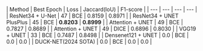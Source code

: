 
  | Method | Best Epoch | Loss | Jaccard(IoU) | F1-score |
  | --- | --- | --- | --- |
  | ResNet34 + U-Net  | 47 | BCE | 0.8159 | 0.8971 |
  | ResNet34 + UNET PlusPlus | 45 | BCE | **0.8203** | **0.8999** |
  | Attention + UNET | 49 | BCE | 0.7827 | 0.8689 |
  | Attention + UNET | 49 | DICE | 0.6896 | 0.8030 |
  | VGG19 + UNET | 33 | BCE | 0.7487 | 0.8498 |
  | Densenet121 + UNET | 0.0 | BCE | 0.0 | 0.0 |
  | DUCK-NET(2024 SOTA) | 0.0 | BCE | 0.0 | 0.0 |
